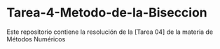 # Tarea-4-Metodo-de-la-Biseccion
Este repositorio contiene la resolución de la [Tarea 04] de la materia de Métodos Numéricos
